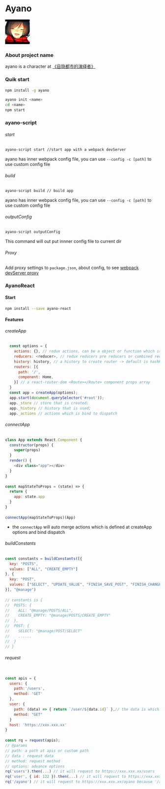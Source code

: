 # Ayano

<img src="./icon.png" alt="" style="width: 80px;">

### About project name

ayano is a character at [《目隐都市的演绎者》](http://bangumi.bilibili.com/anime/197?from=search&seid=13569365465150890532)

### Quik start

```bash
npm install -g ayano
```
```bash
ayano init <name>
cd <name>
npm start
```

### ayano-script

###### start

```bash
ayano-script start //start app with a webpack devServer
```
ayano has inner webpack config file, you can use `--config -c [path]` to use custom config file

###### build

```bash
ayano-script build // build app
```
ayano has inner webpack config file, you can use `--config -c [path]` to use custom config file


###### outputConfig

```bash
ayano-script outputConfig
```
This command will out put innner config file to current dir

###### Proxy

Add proxy settings to `package.json`, about config, to see [webpack devServer proxy](https://webpack.js.org/configuration/dev-server/#devserver-proxy)

### AyanoReact

#### Start

```bash
npm install --save ayano-react
```
#### Features

###### createApp
```javascript
  const options = {
    actions: {}, // redux actions, can be a object or function which is handled by redux-thunk
    reducers: <reducer>, // redux reducers pre reducers or combined reducers,
    history: history, // a history to create router -> default is hashHistory
    routers: [{
      path: '/',
      component: Home,
    }] // a react-router-dom <Route></Route> component props array
  }
  const app = createApp(options);
  app.start(document.querySelector('#root'));
  app._store // store that is created;
  app._history // history that is used;
  app._actions // actions which is bind to dispatch
```

###### connectApp

```javascript
class App extends React.Component {
  constructor(props) {
    super(props)
  }
  render() {
    <div class="app"></div>
  }
}

const mapStateToProps = (state) => {
  return {
    app: state.app
  }
}

connectApp(mapStateToProps)(App)
```
- the `connectApp` will auto merge actions which is defined at createApp options and bind dispatch

###### buildConstants

```javascript
const constants = buildConstants([{
  key: "POSTS",
  values: ["ALL", "CREATE_EMPTY"]
}, {
  key: "POST",
  values: ["SELECT", "UPDATE_VALUE", "FINISH_SAVE_POST", "FINISH_CHANGE_STATUS"]
}], "@manage")

// constants is {
//  POSTS: {
//    ALL: "@manage/POSTS/ALL",
//    CREATE_EMPTY: "@manage/POSTS/CREATE_EMPTY"
//  },
//  POST: {
//    SELECT: "@manage/POST/SELECT"
//    ......
//  }
// }
```

###### request

```javascript

const apis = {
  users: {
    path:'/users',
    method: 'GET'
  },
  user: {
    path: (data) => { return `/user/${data.id}` },// the data is which you pass in
    method: "GET"
  }
  host: 'https://xxx.xxx.xx'
}

const rq = request(apis);
// @params
// path: a path at apis or custom path
// data : request data
// method: request method
// options: advance options
rq('users').then(...) // it will request to https://xxx.xxx.xx/users
rq('user', { id: 122 }).then(...) // it will request to https://xxx.xxx.xx/user/122
rq('/ayano') // it will request to https://xxx.xxx.xx/ayano because '/ayano' is not at apis

```
